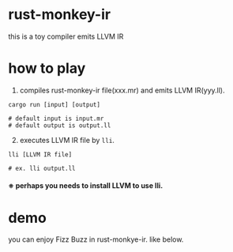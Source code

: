 # rust-monkey-ir
this is a toy compiler emits LLVM IR

# how to play

1. compiles rust-monkey-ir file(xxx.mr) and emits LLVM IR(yyy.ll).

```
cargo run [input] [output]

# default input is input.mr
# default output is output.ll
```

2. executes LLVM IR file by ```lli```.

```
lli [LLVM IR file]

# ex. lli output.ll
```

#### ※ perhaps you needs to install LLVM to use lli.

# demo
you can enjoy Fizz Buzz in rust-monkye-ir. like below.

<img alt="" src="https://github.com/rchaser53/rust-monkey-ir/blob/master/FizzBuzz.gif" >
